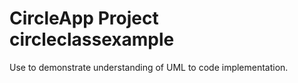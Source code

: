 # CircleApp Project circleclassexample
Use to demonstrate understanding of UML to code implementation.
